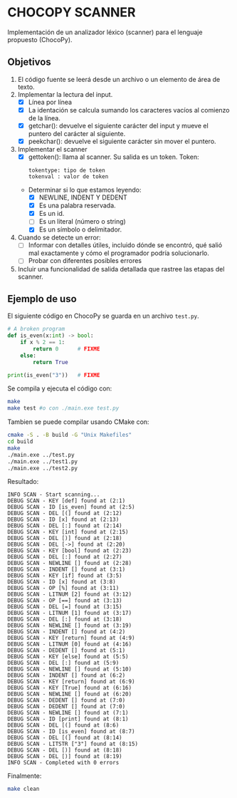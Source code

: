 
# CHOCOPY SCANNER 

Implementación de un analizador léxico (scanner) para el lenguaje propuesto (ChocoPy).

## Objetivos
1. El código fuente se leerá desde un archivo o un elemento de área de texto.
2. Implementar la lectura del input.
    - [x] Línea por línea
    - [x] La identación se calcula sumando los caracteres vacíos al comienzo de la línea.
    - [x] getchar(): devuelve el siguiente carácter del input y mueve el puntero del carácter al siguiente.
    - [x] peekchar(): devuelve el siguiente carácter sin mover el puntero. 

3. Implementar el scanner
    - [x] gettoken(): llama al scanner. Su salida es un token.
        Token:
        ```
        tokentype: tipo de token 
        tokenval : valor de token
        ```
    - Determinar si lo que estamos leyendo:
        - [x] NEWLINE, INDENT  Y DEDENT
        - [x] Es una palabra reservada.
        - [x] Es un id.
        - [ ] Es un literal (número o string)
        - [x] Es un símbolo o delimitador.

4. Cuando se detecte un error:
    - [ ] Informar con detalles útiles, incluido dónde se encontró, qué salió mal exactamente y cómo el programador podría solucionarlo.
    - [ ] Probar con diferentes posibles errores  

5. Incluir una funcionalidad de salida detallada que rastree las etapas del scanner.


## Ejemplo de uso

El siguiente código en ChocoPy se guarda en un archivo `test.py`.

```python
# A broken program
def is_even(x:int) -> bool:
    if x % 2 == 1:
        return 0      # FIXME
    else:
        return True

print(is_even("3"))   # FIXME
```
Se compila y ejecuta el código con: 

```bash
make
make test #o con ./main.exe test.py
```

Tambien se puede compilar usando CMake con:

```bash
cmake -S . -B build -G "Unix Makefiles"
cd build
make
./main.exe ../test.py
./main.exe ../test1.py
./main.exe ../test2.py
```


Resultado:
```
INFO SCAN - Start scanning...
DEBUG SCAN - KEY [def] found at (2:1)
DEBUG SCAN - ID [is_even] found at (2:5)
DEBUG SCAN - DEL [(] found at (2:12)
DEBUG SCAN - ID [x] found at (2:13)
DEBUG SCAN - DEL [:] found at (2:14)
DEBUG SCAN - KEY [int] found at (2:15)
DEBUG SCAN - DEL [)] found at (2:18)
DEBUG SCAN - DEL [->] found at (2:20)
DEBUG SCAN - KEY [bool] found at (2:23)
DEBUG SCAN - DEL [:] found at (2:27)
DEBUG SCAN - NEWLINE [] found at (2:28)
DEBUG SCAN - INDENT [] found at (3:1)
DEBUG SCAN - KEY [if] found at (3:5)
DEBUG SCAN - ID [x] found at (3:8)
DEBUG SCAN - OP [%] found at (3:11)
DEBUG SCAN - LITNUM [2] found at (3:12)
DEBUG SCAN - OP [==] found at (3:13)
DEBUG SCAN - DEL [=] found at (3:15)
DEBUG SCAN - LITNUM [1] found at (3:17)
DEBUG SCAN - DEL [:] found at (3:18)
DEBUG SCAN - NEWLINE [] found at (3:19)
DEBUG SCAN - INDENT [] found at (4:2)
DEBUG SCAN - KEY [return] found at (4:9)
DEBUG SCAN - LITNUM [0] found at (4:16)
DEBUG SCAN - DEDENT [] found at (5:1)
DEBUG SCAN - KEY [else] found at (5:5)
DEBUG SCAN - DEL [:] found at (5:9)
DEBUG SCAN - NEWLINE [] found at (5:10)
DEBUG SCAN - INDENT [] found at (6:2)
DEBUG SCAN - KEY [return] found at (6:9)
DEBUG SCAN - KEY [True] found at (6:16)
DEBUG SCAN - NEWLINE [] found at (6:20)
DEBUG SCAN - DEDENT [] found at (7:0)
DEBUG SCAN - DEDENT [] found at (7:0)
DEBUG SCAN - NEWLINE [] found at (7:1)
DEBUG SCAN - ID [print] found at (8:1)
DEBUG SCAN - DEL [(] found at (8:6)
DEBUG SCAN - ID [is_even] found at (8:7)
DEBUG SCAN - DEL [(] found at (8:14)
DEBUG SCAN - LITSTR ["3"] found at (8:15)
DEBUG SCAN - DEL [)] found at (8:18)
DEBUG SCAN - DEL [)] found at (8:19)
INFO SCAN - Completed with 0 errors
``` 
Finalmente:
```bash
make clean
```
